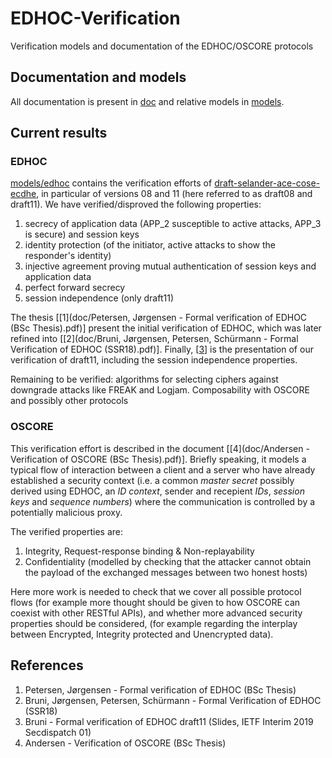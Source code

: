 # EDHOC-Verification
Verification models and documentation of the EDHOC/OSCORE protocols

## Documentation and models

All documentation is present in [doc](doc) and relative models in
[models](models).

## Current results

### EDHOC

[models/edhoc](models/edhoc) contains the verification efforts of [draft-selander-ace-cose-ecdhe](https://datatracker.ietf.org/doc/draft-selander-ace-cose-ecdhe/), in particular of versions 08 and 11 (here referred to as draft08 and draft11). We have verified/disproved the following properties:
1. secrecy of application data (APP_2 susceptible to active attacks, APP_3 is secure) and session keys
2. identity protection (of the initiator, active attacks to show the responder's identity)
3. injective agreement proving mutual authentication of session keys and application data
4. perfect forward secrecy
5. session independence (only draft11)


The thesis [[1](doc/Petersen, Jørgensen - Formal verification of EDHOC (BSc Thesis).pdf)] present the initial verification of EDHOC,
which was later refined into [[2](doc/Bruni, Jørgensen, Petersen, Schürmann - Formal Verification of EDHOC (SSR18).pdf)]. Finally, [[3](doc/slides-interim-2019-secdispatch-01-sessa-formal-analysis-of-edhoc-00.pdf)] is the presentation of our verification of draft11, including the session independence properties.

Remaining to be verified: algorithms for selecting ciphers against downgrade attacks like FREAK and Logjam. Composability with OSCORE and possibly other protocols

### OSCORE

This verification effort is described in the document [[4](doc/Andersen - Verification of OSCORE (BSc Thesis).pdf)]. Briefly speaking, it models a typical flow of interaction between a client and a server who have already established a security context (i.e. a common *master secret* possibly derived using EDHOC, an *ID context*, sender and recepient *IDs*, *session keys* and *sequence numbers*) where the communication is controlled by a potentially malicious proxy.

The verified properties are:
1. Integrity, Request-response binding & Non-replayability
2. Confidentiality (modelled by checking that the attacker cannot obtain the payload of the exchanged messages between two honest hosts)

Here more work is needed to check that we cover all possible protocol flows (for example more thought should be given to how OSCORE can coexist with other RESTful APIs), and whether more advanced security properties should be considered, (for example regarding the interplay between Encrypted, Integrity protected and Unencrypted data).

## References

1. Petersen, Jørgensen - Formal verification of EDHOC (BSc Thesis)
2. Bruni, Jørgensen, Petersen, Schürmann - Formal Verification of EDHOC (SSR18)
3. Bruni - Formal verification of EDHOC draft11 (Slides, IETF Interim 2019 Secdispatch 01)
4. Andersen - Verification of OSCORE (BSc Thesis)
